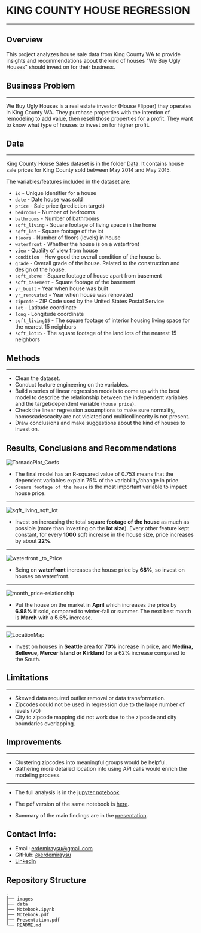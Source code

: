 # KING COUNTY HOUSE REGRESSION
***
## Overview
This project analyzes house sale data from King County WA to provide insights and recommendations about the kind of houses "We Buy Ugly Houses" should invest on for their business.  

## Business Problem
***
We Buy Ugly Houses is a real estate investor (House Flipper) thay operates in King County WA. They purchase properties with the intention of remodeling to add value, then resell those properties for a profit. They want to know what type of houses to invest on for higher profit.

## Data
***
King County House Sales dataset is in the folder [Data](https://github.com/erdemiraysu/KingCountySales_Regression_Project2/tree/master/data). It contains house sale prices for King County sold between May 2014 and May 2015.

The variables/features included in the dataset are:

* `id` - Unique identifier for a house
* `date` - Date house was sold
* `price` - Sale price (prediction target)
* `bedrooms` - Number of bedrooms
* `bathrooms` - Number of bathrooms
* `sqft_living` - Square footage of living space in the home
* `sqft_lot` - Square footage of the lot
* `floors` - Number of floors (levels) in house
* `waterfront` - Whether the house is on a waterfront
* `view` - Quality of view from house
* `condition` - How good the overall condition of the house is. 
* `grade` - Overall grade of the house. Related to the construction and design of the house.
* `sqft_above` - Square footage of house apart from basement
* `sqft_basement` - Square footage of the basement
* `yr_built` - Year when house was built
* `yr_renovated` - Year when house was renovated
* `zipcode` - ZIP Code used by the United States Postal Service
* `lat` - Latitude coordinate
* `long` - Longitude coordinate
* `sqft_living15` - The square footage of interior housing living space for the nearest 15 neighbors
* `sqft_lot15` - The square footage of the land lots of the nearest 15 neighbors

## Methods
*** 
* Clean the dataset.
* Conduct feature engineering on the variables. 
* Build a series of linear regression models to come up with the best model to describe the relationship between the independent variables and the target/dependent variable (`house price`). 
* Check the linear regression assumptions to make sure normality, homoscadescacity are not violated and multicollinearity is not present.
* Draw conclusions and make suggestions about the kind of houses to invest on. 

## Results, Conclusions and Recommendations
![TornadoPlot_Coefs](https://user-images.githubusercontent.com/61121277/186974673-9d880bbc-a3b7-4e77-8844-730837e03823.png)
* The final model has an R-squared value of 0.753 means that the dependent variables explain 75% of the variability/change in price. 
* `Square footage of the house` is the most important variable to impact house price.  

***
![sqft_living_sqft_lot](https://user-images.githubusercontent.com/61121277/186549050-edb3140c-e940-4867-bdc5-9cdb50c099ec.png)
* Invest on increasing the total **square footage of the house** as much as possible (more than investing on the **lot size**). Every other feature kept constant, for every **1000** sqft increase in the house size, price increases by about **22%**.

***
![waterfront _to_Price](https://user-images.githubusercontent.com/61121277/186548886-b6f08e50-cff4-4b0c-8f14-1903a592ff2b.png)
* Being on **waterfront** increases the house price by **68%**, so invest on houses on waterfront. 

***
![month_price-relationship](https://user-images.githubusercontent.com/61121277/186548930-9b33a51c-1ec1-4798-96a9-bbaba72b7e2b.png)
* Put the house on the market in **April** which increases the price by **6.98%** if sold, compared to winter-fall or summer. The next best month is **March** with a **5.6%** increase. 

***
![LocationMap](https://user-images.githubusercontent.com/61121277/186548975-4db5078c-bd32-41c9-84a5-5201c2c2c74a.png)
* Invest on houses in **Seattle** area for **70%** increase in price, and **Medina, Bellevue, Mercer Island or Kirkland** for a 62% increase compared to the South.

## Limitations 
***
* Skewed data required outlier removal or data transformation.
* Zipcodes could not be used in regression due to the large number of levels (70)
* City to zipcode mapping did not work due to the zipcode and city boundaries overlapping.
 

## Improvements
***
* Clustering zipcodes into meaningful groups would be helpful.
* Gathering more detailed location info using API calls would enrich the modeling process.

***
* The full analysis is in the [jupyter notebook](https://github.com/erdemiraysu/KingCountySales_Regression_Project2/tree/master/Notebook.ipynb)

* The pdf version of the same notebook is [here](https://github.com/erdemiraysu/KingCountySales_Regression_Project2/tree/master/Notebook.pdf). 

* Summary of the main findings are in the [presentation](https://github.com/erdemiraysu/KingCountySales_Regression_Project2/tree/master/Presentation.pdf). 

## Contact Info:
* Email: erdemiraysu@gmail.com
* GitHub: [@erdemiraysu](https://github.com/erdemiraysu/)
* [LinkedIn](https://www.linkedin.com/in/aysuerdemir)

## Repository Structure
    .
    ├── images 
    ├── data 
    ├── Notebook.ipynb     
    ├── Notebook.pdf 
    ├── Presentation.pdf                                             
    └── README.md   

